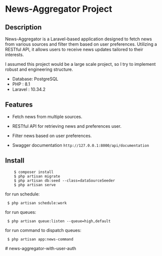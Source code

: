 # News-Aggregator Project

## Description

News-Aggregator is a Laravel-based application designed to fetch news from various sources and filter them based on user
preferences. Utilizing a RESTful API, it allows users to receive news updates tailored to their interests.

I assumed this project would be a large scale project, so I try to implement robust and engineering structure.

- Database: PostgreSQL
- PHP : 8.1
- Laravel : 10.34.2

## Features

- Fetch news from multiple sources.

- RESTful API for retrieving news and preferences user.

- Filter news based on user preferences.

- Swagger documentation `http://127.0.0.1:8000/api/documentation`

## Install

        $ composer install
        $ php artisan migrate
        $ php artisan db:seed --class=dataSourceSeeder
        $ php artisan serve

for run schedule:

     $ php artisan schedule:work

for run queues:

     $ php artisan queue:listen --queue=high,default

for run command to dispatch queues:

     $ php artisan app:news-command
#   n e w s - a g g r e g a t o r - w i t h - u s e r - a u t h  
 